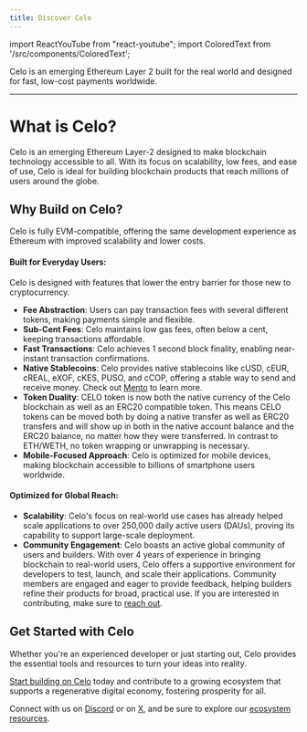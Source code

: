 ```yaml
---
title: Discover Celo
---
```


import ReactYouTube from "react-youtube";
import ColoredText from '/src/components/ColoredText';

Celo is an emerging Ethereum Layer 2 built for the real world and designed for fast, low-cost payments worldwide.

---

# What is Celo?

Celo is an emerging Ethereum Layer-2 designed to make blockchain technology accessible to all. With its focus on scalability, low fees, and ease of use, Celo is ideal for building blockchain products that reach millions of users around the globe.

## Why Build on Celo?

Celo is fully EVM-compatible, offering the same development experience as Ethereum with improved scalability and lower costs.

#### Built for Everyday Users:

Celo is designed with features that lower the entry barrier for those new to cryptocurrency.

- **Fee Abstraction**: Users can pay transaction fees with several different tokens, making payments simple and flexible.
- **Sub-Cent Fees**: Celo maintains low gas fees, often below a cent, keeping transactions affordable.
- **Fast Transactions**: Celo achieves 1 second block finality, enabling near-instant transaction confirmations.
- **Native Stablecoins**: Celo provides native stablecoins like cUSD, cEUR, cREAL, eXOF, cKES, PUSO, and cCOP, offering a stable way to send and receive money. Check out [Mento](https://www.mento.org/) to learn more.
- **Token Duality**: CELO token is now both the native currency of the Celo blockchain as well as an ERC20 compatible token. This means CELO tokens can be moved both by doing a native transfer as well as ERC20 transfers and will show up in both in the native account balance and the ERC20 balance, no matter how they were transferred. In contrast to ETH/WETH, no token wrapping or unwrapping is necessary.
- **Mobile-Focused Approach**: Celo is optimized for mobile devices, making blockchain accessible to billions of smartphone users worldwide.

#### Optimized for Global Reach:

- **Scalability**: Celo's focus on real-world use cases has already helped scale applications to over 250,000 daily active users (DAUs), proving its capability to support large-scale deployment.
- **Community Engagement**: Celo boasts an active global community of users and builders. With over 4 years of experience in bringing blockchain to real-world users, Celo offers a supportive environment for developers to test, launch, and scale their applications. Community members are engaged and eager to provide feedback, helping builders refine their products for broad, practical use. If you are interested in contributing, make sure to [reach out](./joining-celo/overview).

## Get Started with Celo

Whether you're an experienced developer or just starting out, Celo provides the essential tools and resources to turn your ideas into reality.

<ColoredText>[Start building on Celo](/docs/build/index.md)</ColoredText> today and contribute to a growing ecosystem that supports a regenerative digital economy, fostering prosperity for all.

Connect with us on <ColoredText>[Discord](https://discord.com/invite/celo)</ColoredText> or on <ColoredText>[X](https://x.com/celo)</ColoredText>, and be sure to explore our <ColoredText>[ecosystem resources](./joining-celo/overview)</ColoredText>.
